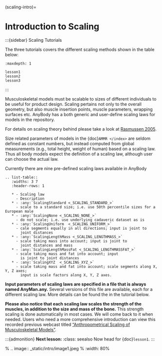 (scaling-intro)=

# Introduction to Scaling

:::{sidebar} Scaling Tutorials

The three tutorials covers the different scaling 
methods shown in the table below:

```{toctree}
:maxdepth: 1

lesson1
lesson2
lesson3

```
:::

Musculoskeletal models must be scalable to sizes of different
individuals to be useful for product design. Scaling pertains not only to the overall geometry,
but also muscle insertion points, muscle parameters, wrapping
surfaces etc. AnyBody has a both generic and user-define scaling laws for models in the repository.

For details on scaling theory behind please take a look at [Rasmussen 2005](https://paperpile.com/shared/4znHWd).

Size related parameters of models in the {doc}`AMMR </index>`
are seldom defined as constant numbers, but instead computed from global measurements
(e.g., total height, weight of human) based on a scaling law. Thus all body models
expect the definition of a scaling law, although user can
choose the actual law.

Currently there are nine pre-defined scaling laws available in AnyBody



```{eval-rst}
.. list-table::
   :widths: 3 7
   :header-rows: 1

   * - Scaling law
     - Description
   * - :any:`ScalingStandard <_SCALING_STANDARD_>`
     - scale to a standard size; i.e. use 50th percentile sizes for a European male
   * - :any:`ScalingNone <_SCALING_NONE_>`
     - do not scale; i.e. use underlying cadaveric dataset as is
   * - :any:`ScalingUniform  <_SCALING_UNIFORM_>`
     - cale segments equally in all directions; input is joint to
       joint distances
   * - :any:`ScalingLengthMass <_SCALING_LENGTHMASS_>`
     - scale taking mass into account; input is joint to
       joint distances and mass
   * - :any:`ScalingLengthMassFat <_SCALING_LENGTHMASSFAT_>`
     - scale taking mass and fat into account; input
       is joint to joint distances
   * - :any:`ScalingXYZ  <_SCALING_XYZ_>`
     - scale taking mass and fat into account; scale segments along X, Y, Z axes;
       input is scale factors along X, Y, Z axes.
```

**Input parameters of scaling laws are specified in a file that is always named
AnyMan.any.** Several versions of this file are available, each for a different scaling law.
More details can be found the in the tutorial below.

**Please also notice that each scaling law scales the strength of the
muscles, in addition to the size and mass of the bone.** This strength
scaling is done automatically in most cases. We will come back to it
when needed. Users who need a more comprehensive introduction can view
this recorded previous webcast titled [“Anthropometrical Scaling of
Musculoskeletal
Models”](https://www.anybodytech.com/download/anthropometrical-scaling-of-musculoskeletal-models).




:::{admonition} **Next lesson:**
:class: seealso
Now head for {doc}`lesson1`.
:::

% ..  image:: _static/intro/image1.jpeg
%     :width: 80%
